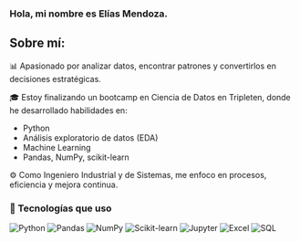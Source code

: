 ### Hola, mi nombre es Elías Mendoza. 

## Sobre mí: 
📊 Apasionado por analizar datos, encontrar patrones y convertirlos en decisiones estratégicas.  

🎓 Estoy finalizando un bootcamp en Ciencia de Datos en Tripleten, donde he desarrollado habilidades en:
- Python
- Análisis exploratorio de datos (EDA)
- Machine Learning
- Pandas, NumPy, scikit-learn

⚙️ Como Ingeniero Industrial y de Sistemas, me enfoco en procesos, eficiencia y mejora continua.

### 🧰 Tecnologías que uso

![Python](https://img.shields.io/badge/Python-3776AB?style=for-the-badge&logo=python&logoColor=white)
![Pandas](https://img.shields.io/badge/Pandas-150458?style=for-the-badge&logo=pandas&logoColor=white)
![NumPy](https://img.shields.io/badge/NumPy-013243?style=for-the-badge&logo=numpy&logoColor=white)
![Scikit-learn](https://img.shields.io/badge/Scikit--learn-F7931E?style=for-the-badge&logo=scikit-learn&logoColor=white)
![Jupyter](https://img.shields.io/badge/Jupyter-F37626?style=for-the-badge&logo=jupyter&logoColor=white)
![Excel](https://img.shields.io/badge/Excel-217346?style=for-the-badge&logo=microsoft-excel&logoColor=white)
![SQL](https://img.shields.io/badge/SQL-4479A1?style=for-the-badge&logo=postgresql&logoColor=white)
